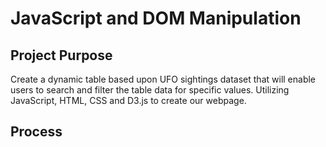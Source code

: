 # JavaScript and DOM Manipulation

## Project Purpose

Create a dynamic table based upon UFO sightings dataset that will enable users to search and filter the table data for specific values. Utilizing JavaScript, HTML, CSS and D3.js to create our webpage.

## Process
